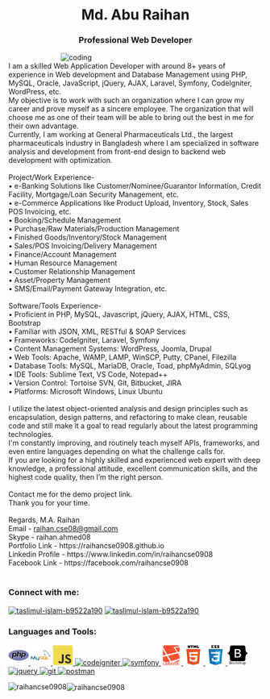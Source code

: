 <h1 align="center">Md. Abu Raihan</h1>
<h3 align="center">Professional Web Developer</h3>

<img align="right" alt="coding" width="400" src="https://user-images.githubusercontent.com/55389276/140866485-8fb1c876-9a8f-4d6a-98dc-08c4981eaf70.gif">
<br>
I am a skilled Web Application Developer with around 8+ years of experience in Web development and Database Management using PHP, MySQL, Oracle, JavaScript, jQuery, AJAX, Laravel, Symfony, CodeIgniter, WordPress, etc. <br>
My objective is to work with such an organization where I can grow my career and prove myself as a sincere employee. The organization that will choose me as one of their team will be able to bring out the best in me for their own advantage.<br>
Currently, I am working at General Pharmaceuticals Ltd., the largest pharmaceuticals industry in Bangladesh where I am specialized in software analysis and development from front-end design to backend web development with optimization.<br>
<br>
Project/Work Experience-<br>
• e-Banking Solutions like Customer/Nominee/Guarantor Information, Credit Facility, Mortgage/Loan Security Management, etc.<br>
• e-Commerce Applications like Product Upload, Inventory, Stock, Sales POS Invoicing, etc.<br>
• Booking/Schedule Management<br>
• Purchase/Raw Materials/Production Management<br>
• Finished Goods/Inventory/Stock Management<br>
• Sales/POS Invoicing/Delivery Management<br>
• Finance/Account Management<br>
• Human Resource Management<br>
• Customer Relationship Management<br>
• Asset/Property Management<br>
• SMS/Email/Payment Gateway Integration, etc.<br>
<br>
Software/Tools Experience-<br>
• Proficient in PHP, MySQL, Javascript, jQuery, AJAX, HTML, CSS, Bootstrap<br>
• Familiar with JSON, XML, RESTful & SOAP Services<br>
• Frameworks: CodeIgniter, Laravel, Symfony<br>
• Content Management Systems: WordPress, Joomla, Drupal<br>
• Web Tools: Apache, WAMP, LAMP, WinSCP, Putty, CPanel, Filezilla<br>
• Database Tools: MySQL, MariaDB, Oracle, Toad, phpMyAdmin, SQLyog<br>
• IDE Tools: Sublime Text, VS Code, Notepad++<br>
• Version Control: Tortoise SVN, Git, Bitbucket, JIRA<br>
• Platforms: Microsoft Windows, Linux Ubuntu<br>
<br>
I utilize the latest object-oriented analysis and design principles such as encapsulation, design patterns, and refactoring to make clean, reusable code and still make it a goal to read regularly about the latest programming technologies. <br>
I'm constantly improving, and routinely teach myself APIs, frameworks, and even entire languages depending on what the challenge calls for. <br>
If you are looking for a highly skilled and experienced web expert with deep knowledge, a professional attitude, excellent communication skills, and the highest code quality, then I’m the right person. <br>
<br>
Contact me for the demo project link. <br>
Thank you for your time.<br>
<br>
Regards,
M.A. Raihan<br>
Email - <a href="mailto:raihan.cse08@gmail.com">raihan.cse08@gmail.com</a><br>
Skype - raihan.ahmed08<br>
Portfolio Link - https://raihancse0908.github.io<br>
Linkedin Profile - https://www.linkedin.com/in/raihancse0908<br>
Facebook Link - https://facebook.com/raihancse0908<br>
<br>
<h3 align="left">Connect with me:</h3>
<p align="left">
  <a href="https://linkedin.com/in/raihancse0908" target="blank"><img align="center" src="https://raw.githubusercontent.com/rahuldkjain/github-profile-readme-generator/master/src/images/icons/Social/linked-in-alt.svg" alt="taslimul-islam-b9522a190" height="30" width="40" /></a>
  <a href="https://facebook.com/raihancse0908" target="blank"><img align="center" src="https://raw.githubusercontent.com/rahuldkjain/github-profile-readme-generator/master/src/images/icons/Social/facebook-alt.svg" alt="taslimul-islam-b9522a190" height="30" width="40" /></a>
 </p>
  
<h3 align="left">Languages and Tools:</h3>
<p align="left"> 
  
  <a href="https://www.php.net" target="_blank" rel="noreferrer"> <img src="https://raw.githubusercontent.com/devicons/devicon/master/icons/php/php-original.svg" alt="php" width="40" height="40"/> </a> 
  <a href="https://www.mysql.com/" target="_blank" rel="noreferrer"> <img src="https://raw.githubusercontent.com/devicons/devicon/master/icons/mysql/mysql-original-wordmark.svg" alt="mysql" width="40" height="40"/> </a> 
  <a href="https://developer.mozilla.org/en-US/docs/Web/JavaScript" target="_blank" rel="noreferrer"> <img src="https://raw.githubusercontent.com/devicons/devicon/master/icons/javascript/javascript-original.svg" alt="javascript" width="40" height="40"/> </a> 
  <a href="https://codeigniter.com" target="_blank" rel="noreferrer"> <img src="https://cdn.worldvectorlogo.com/logos/codeigniter.svg" alt="codeigniter" width="40" height="40"/> </a>
  <a href="https://symfony.com" target="_blank" rel="noreferrer"> <img src="https://cdn.worldvectorlogo.com/logos/symfony.svg" alt="symfony" width="40" height="40"/> </a> 
   <a href="https://laravel.com/" target="_blank" rel="noreferrer"> <img src="https://raw.githubusercontent.com/devicons/devicon/master/icons/laravel/laravel-plain-wordmark.svg" alt="laravel" width="40" height="40"/> </a> 
  <a href="https://www.w3.org/html/" target="_blank" rel="noreferrer"> <img src="https://raw.githubusercontent.com/devicons/devicon/master/icons/html5/html5-original-wordmark.svg" alt="html5" width="40" height="40"/> </a> 
  <a href="https://www.w3schools.com/css/" target="_blank" rel="noreferrer"> <img src="https://raw.githubusercontent.com/devicons/devicon/master/icons/css3/css3-original-wordmark.svg" alt="css3" width="40" height="40"/> </a> 
  <a href="https://getbootstrap.com" target="_blank" rel="noreferrer"> <img src="https://raw.githubusercontent.com/devicons/devicon/master/icons/bootstrap/bootstrap-plain-wordmark.svg" alt="bootstrap" width="40" height="40"/> </a> 
  <a href="https://jquery.com" target="_blank" rel="noreferrer"> <img src="https://cdn.worldvectorlogo.com/logos/jquery.svg" alt="jquery" width="40" height="40"/> </a> 
  <a href="https://git-scm.com/" target="_blank" rel="noreferrer"> <img src="https://cdn.worldvectorlogo.com/logos/git.svg" alt="git" width="40" height="40"/> </a> 
  <a href="https://postman.com" target="_blank" rel="noreferrer"> <img src="https://cdn.worldvectorlogo.com/logos/postman.svg" alt="postman" width="40" height="40"/> </a> 
</p>
  
 <p><img align="left" src="https://github-readme-stats.vercel.app/api/top-langs?username=raihancse0908&show_icons=true&locale=en&layout=compact" alt="raihancse0908" /></p>
 
 <p><img align="center" src="https://github-readme-stats.vercel.app/api?username=raihancse0908&show_icons=true&locale=en" alt="raihancse0908" /></p>
<!---
<p><img align="center" src="https://github-readme-streak-stats.herokuapp.com/?user=raihancse0908&" alt="raihancse0908" /></p>
  --->
<!---
raihancse0908/raihancse0908 is a ✨ special ✨ repository because its `README.md` (this file) appears on your GitHub profile.
You can click the Preview link to take a look at your changes.
--->
